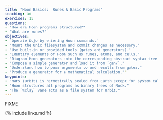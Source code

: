 ```yaml
---
title: "Hoon Basics:  Runes & Basic Programs"
teaching: 30
exercises: 15
questions:
- "How are Hoon programs structured?"
- "What are runes?"
objectives:
- "Operate Dojo by entering Hoon commands."
- "Mount the Unix filesystem and commit changes as necessary."
- "Use built-in or provided tools (gates and generators)."
- "Identify elements of Hoon such as runes, atoms, and cells."
- "Diagram Hoon generators into the corresponding abstract syntax tree."
- "Compose a simple generator and load it from `gen/`."
- "Understand how to pass arguments to and results from gates."
- "Produce a generator for a mathematical calculation.""
keypoints:
- "Mars (Urbit) is hermetically sealed from Earth except for system calls."
- "Hoon structures all programs as binary trees of Nock."
- "The `%clay` vane acts as a file system for Urbit."
---
```

FIXME

{% include links.md %}

